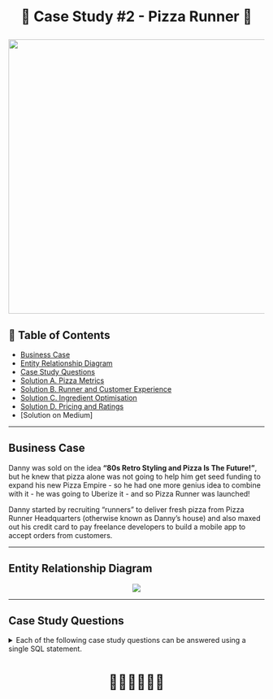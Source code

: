 # <p align="center" style="margin-top: 0px;">🍕 Case Study #2 - Pizza Runner 🍕

<p align="center" style="margin-bottom: 0px !important;">
  <img src="https://user-images.githubusercontent.com/43850912/143774959-a4438572-95bd-451b-8b53-cb77581698c8.png" width="540" height="540">

## 🧾 Table of Contents
- [Business Case](#business-case)
- [Entity Relationship Diagram](#entity-relationship-diagram)
- [Case Study Questions](#case-study-questions)
- [Solution A. Pizza Metrics](https://github.com/hydaai/8-Week-SQL-Challenge/blob/36b95196f8f57c8ec4705a6084084058bfdc1941/Case%20Study%20%232%20-%20Pizza%20Runner/A.%20Pizza%20Metrics.md)
- [Solution B. Runner and Customer Experience](https://github.com/hydaai/8-Week-SQL-Challenge/blob/36b95196f8f57c8ec4705a6084084058bfdc1941/Case%20Study%20%232%20-%20Pizza%20Runner/B.%20Runner%20and%20Customer%20Experience.md)
- [Solution C. Ingredient Optimisation](https://github.com/hydaai/8-Week-SQL-Challenge/blob/36b95196f8f57c8ec4705a6084084058bfdc1941/Case%20Study%20%232%20-%20Pizza%20Runner/C.%20Ingredient%20Optimisation.md)
- [Solution D. Pricing and Ratings](https://github.com/hydaai/8-Week-SQL-Challenge/blob/36b95196f8f57c8ec4705a6084084058bfdc1941/Case%20Study%20%232%20-%20Pizza%20Runner/D.%20Pricing%20and%20Ratings.md)
- [Solution on Medium]
    
***

## Business Case
  
Danny was sold on the idea **“80s Retro Styling and Pizza Is The Future!”**, 
  but he knew that pizza alone was not going to help him get seed funding to expand his new Pizza Empire - 
  so he had one more genius idea to combine with it - he was going to Uberize it - and so Pizza Runner was launched!

Danny started by recruiting “runners” to deliver fresh pizza from Pizza Runner Headquarters (otherwise known as Danny’s house) 
  and also maxed out his credit card to pay freelance developers to build a mobile app to accept orders from customers.

***
    
## Entity Relationship Diagram
<p align="center" style="margin-bottom: 0px !important;">
  <img src="https://user-images.githubusercontent.com/43850912/143775164-d5ce6601-55a1-4002-ad76-bac0bffc0fb9.png">

***
  
## Case Study Questions
<details><summary>
Each of the following case study questions can be answered using a single SQL statement.
</summary> 

<details><summary>
  A. Pizza Metrics</summary>
  
1. How many pizzas were ordered?
2. How many unique customer orders were made?
3. How many successful orders were delivered by each runner?
4. How many of each type of pizza was delivered?
5. How many Vegetarian and Meatlovers were ordered by each customer?
6. What was the maximum number of pizzas delivered in a single order?
7. For each customer, how many delivered pizzas had at least 1 change and how many had no changes?
8. How many pizzas were delivered that had both exclusions and extras?
9. What was the total volume of pizzas ordered for each hour of the day?
10. What was the volume of orders for each day of the week?
</details>
  
<details><summary>
  B. Runner and Customer Experience</summary>
  
1. How many runners signed up for each 1 week period? (i.e. week starts 2021-01-01)
2. What was the average time in minutes it took for each runner to arrive at the Pizza Runner HQ to pickup the order?
3. Is there any relationship between the number of pizzas and how long the order takes to prepare?
4. What was the average distance travelled for each customer?
5. What was the difference between the longest and shortest delivery times for all orders?
6. What was the average speed for each runner for each delivery and do you notice any trend for these values?
7. What is the successful delivery percentage for each runner?
</details>

<details><summary>
  C. Ingredient Optimisation</summary>
  
1. What are the standard ingredients for each pizza?
2. What was the most commonly added extra?
3. What was the most common exclusion?
4. Generate an order item for each record in the customers_orders table in the format of one of the following:
	Meat Lovers
	Meat Lovers - Exclude Beef
	Meat Lovers - Extra Bacon
	Meat Lovers - Exclude Cheese, Bacon - Extra Mushroom, Peppers
5. Generate an alphabetically ordered comma separated ingredient list for each pizza order from the customer_orders table and add a 2x in front of any relevant ingredients
	For example: "Meat Lovers: 2xBacon, Beef, ... , Salami"
6. What is the total quantity of each ingredient used in all delivered pizzas sorted by most frequent first?
</details>

<details><summary>
  D. Pricing and Ratings</summary>
  
1. If a Meat Lovers pizza costs $12 and Vegetarian costs $10 and there were no charges for changes - how much money has Pizza Runner made so far if there are no delivery fees?
2. What if there was an additional $1 charge for any pizza extras?
	Add cheese is $1 extra
3. The Pizza Runner team now wants to add an additional ratings system that allows customers to rate their runner, how would you design an additional table for this new dataset - generate a schema for this new table and insert your own data for ratings for each successful customer order between 1 to 5.
4. Using your newly generated table - can you join all of the information together to form a table which has the following information for successful deliveries?
	customer_id
	order_id
	runner_id
	rating
	order_time
	pickup_time
	Time between order and pickup
	Delivery duration
	Average speed
	Total number of pizzas
5. If a Meat Lovers pizza was $12 and Vegetarian $10 fixed prices with no cost for extras and each runner is paid $0.30 per kilometre traveled - how much money does Pizza Runner have left over after these deliveries?
</details>

<details><summary>
  E. Bonus Questions</summary>
  
If Danny wants to expand his range of pizzas - how would this impact the existing data design? Write an INSERT statement to demonstrate what would happen if a new Supreme pizza with all the toppings was added to the Pizza Runner menu?
</details></details>
  
# <p align="center" style="margin-top: 0px;">👩‍💻👩‍💻👩‍💻
